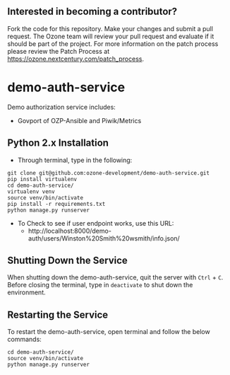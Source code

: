 ## Interested in becoming a contributor? 
Fork the code for this repository. Make your changes and submit a pull request. The Ozone team will review your pull request and evaluate if it should be part of the project. For more information on the patch process please review the Patch Process at https://ozone.nextcentury.com/patch_process.

# demo-auth-service

Demo authorization service includes:

 * Govport of OZP-Ansible and Piwik/Metrics


## Python 2.x Installation

 * Through terminal, type in the following:

````
git clone git@github.com:ozone-development/demo-auth-service.git
pip install virtualenv
cd demo-auth-service/
virtualenv venv
source venv/bin/activate
pip install -r requirements.txt 
python manage.py runserver
 ````

 * To Check to see if user endpoint works, use this URL:
   * http://localhost:8000/demo-auth/users/Winston%20Smith%20wsmith/info.json/


## Shutting Down the Service

When shutting down the demo-auth-service, quit the server with `Ctrl` + `C`. Before closing the terminal, type in `deactivate` to shut down the environment. 

## Restarting the Service

To restart the demo-auth-service, open terminal and follow the below commands:

````
cd demo-auth-service/
source venv/bin/activate
python manage.py runserver
````

